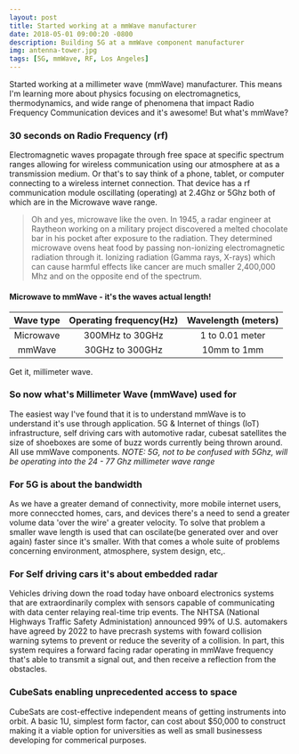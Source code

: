 ```yaml
---
layout: post
title: Started working at a mmWave manufacturer
date: 2018-05-01 09:00:20 -0800
description: Building 5G at a mmWave component manufacturer
img: antenna-tower.jpg
tags: [5G, mmWave, RF, Los Angeles]
---
```

<!-- <img src='{{site.baseurl}}/assets/img/file.jpg' alt='file desc'> -->
Started working at a millimeter wave (mmWave) manufacturer. This means I'm learning more about physics focusing on electromagnetics, thermodynamics, and wide range of phenomena that impact Radio Frequency Communication devices and it's awesome! But what's mmWave?

### 30 seconds on Radio Frequency (rf)
Electromagnetic waves propagate through free space at specific spectrum ranges allowing for wireless communication using our atmosphere at as a transmission medium. Or that's to say think of a phone, tablet, or computer connecting to a wireless internet connection. That device has a rf communication module oscillating (operating) at 2.4Ghz or 5Ghz both of which are in the Microwave wave range.

> Oh and yes, microwave like the oven. In 1945, a radar engineer at Raytheon working on a military project discovered a melted chocolate bar in his pocket after exposure to the radiation. They determined microwave ovens heat food by passing non-ionizing electromagnetic radiation through it. Ionizing radiation (Gamma rays, X-rays) which can cause harmful effects like cancer are much smaller 2,400,000 Mhz and on the opposite end of the spectrum.

#### Microwave to mmWave - it's the waves actual length!
|Wave type|Operating frequency(Hz)|Wavelength (meters)|
|:---:|:---:|:---:|
|Microwave| 300MHz to 30GHz| 1 to 0.01 meter|
|mmWave| 30GHz to 300GHz|10mm to 1mm|

Get it, millimeter wave.

### So now what's Millimeter Wave (mmWave) used for
The easiest way I've found that it is to understand mmWave is to understand it's use through application.
5G & Internet of things (IoT) infrastructure, self driving cars with automotive radar, cubesat satellites the size of shoeboxes are some of buzz words currently being thrown around. All use mmWave components. *NOTE: 5G, not to be confused with 5Ghz, will be operating into the 24 - 77 Ghz millimeter wave range*

### For 5G is about the bandwidth
As we have a greater demand of connectivity, more mobile internet users, more conneccted homes, cars, and devices there's a need to send a greater volume data 'over the wire' a greater velocity. To solve that problem a smaller wave length is used that can oscilate(be generated over and over again) faster since it's smaller. With that comes a whole suite of problems concerning environment, atmosphere, system design, etc,.

### For Self driving cars it's about embedded radar
Vehicles driving down the road today have onboard electronics systems that are extraordinarily complex with sensors capable of communicating with data center relaying real-time trip events. The NHTSA (National Highways Traffic Safety Administation) announced 99% of U.S. automakers have agreed by 2022 to have precrash systems with foward collision warning sytems to prevent or reduce the severity of a collision. In part, this system requires a forward facing radar operating in mmWave frequency that's able to transmit a signal out, and then receive a reflection from the obstacles.

### CubeSats enabling unprecedented access to space
CubeSats are cost-effective independent means of getting instruments into orbit. A basic 1U, simplest form factor, can cost about $50,000 to construct making it a viable option for universities as well as small businessess developing for commerical purposes.